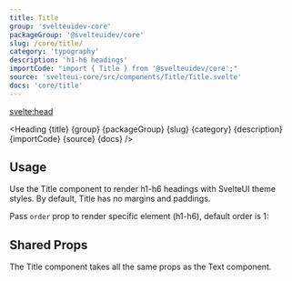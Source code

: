 ```yaml
---
title: Title
group: 'svelteuidev-core'
packageGroup: '@svelteuidev/core'
slug: /core/title/
category: 'typography'
description: 'h1-h6 headings'
importCode: "import { Title } from '@svelteuidev/core';"
source: 'svelteui-core/src/components/Title/Title.svelte'
docs: 'core/title'
---
```


<script lang="ts">
  import { Demo, TitleDemos } from '@svelteuidev/demos';
	import { Heading } from "$lib/components";
</script>

<svelte:head>
  <title>{title} - SvelteUI</title>
</svelte:head>

<Heading {title} {group} {packageGroup} {slug} {category} {description} {importCode} {source} {docs} />

## Usage

Use the Title component to render h1-h6 headings with SvelteUI theme styles. By default, Title has no margins and paddings.

Pass `order` prop to render specific element (h1-h6), default order is 1:

<Demo demo={TitleDemos.usage} />

## Shared Props

The Title component takes all the same props as the Text component.

<Demo demo={TitleDemos.shared} />
